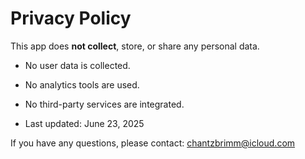 # Privacy Policy

This app does **not collect**, store, or share any personal data.

- No user data is collected.
- No analytics tools are used.
- No third-party services are integrated.

- Last updated: June 23, 2025

If you have any questions, please contact: chantzbrimm@icloud.com
